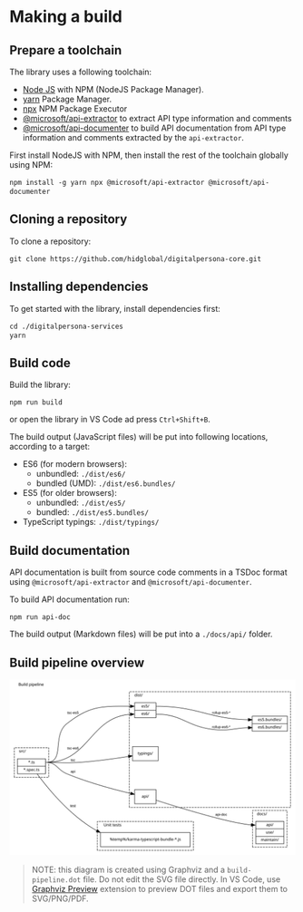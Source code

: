 # Making a build

<a name="toolchain"></a>
## Prepare a toolchain

The library uses a following toolchain:
* [Node JS](https://nodejs.org) with NPM (NodeJS Package Manager).
* [yarn](https://yarnpkg.com) Package Manager.
* [npx](https://www.npmjs.com/package/npx) NPM Package Executor
* [@microsoft/api-extractor](https://api-extractor.com/pages/overview/intro/) to extract API type information and comments
* [@microsoft/api-documenter](https://api-extractor.com/pages/setup/generating_docs/) to build API documentation from API type information and comments extracted by the `api-extractor`.

First install NodeJS with NPM, then install the rest of the toolchain globally using NPM:

```
npm install -g yarn npx @microsoft/api-extractor @microsoft/api-documenter
```

<a name="clone"></a>
## Cloning a repository

To clone a repository:

```
git clone https://github.com/hidglobal/digitalpersona-core.git
```

<a name="deps"></a>
## Installing dependencies


To get started with the library, install dependencies first:

```
cd ./digitalpersona-services
yarn
```


<a name="code"></a>
## Build code

Build the library:

```
npm run build
```

or open the library in VS Code ad press `Ctrl+Shift+B`.

The build output (JavaScript files) will be put into following locations, according to a target:
* ES6 (for modern browsers):
  * unbundled: `./dist/es6/`
  * bundled (UMD): `./dist/es6.bundles/`
* ES5 (for older browsers):
  * unbundled: `./dist/es5/`
  * bundled: `./dist/es5.bundles/`
* TypeScript typings: `./dist/typings/`

<a name="documentation"></a>
## Build documentation

API documentation is built from source code comments in a TSDoc format
using `@microsoft/api-extractor` and `@microsoft/api-documenter`.

To build API documentation run:
```
npm run api-doc
```

The build output (Markdown files) will be put into a `./docs/api/` folder.

## Build pipeline overview


[![Build pipeline](build-pipeline.svg)](build-pipeline.dot)

> NOTE: this diagram is created using Graphviz and a `build-pipeline.dot` file.
Do not edit the SVG file directly.
In VS Code, use [Graphviz Preview](https://marketplace.visualstudio.com/items?itemName=EFanZh.graphviz-preview)
extension to preview DOT files and export them to SVG/PNG/PDF.
